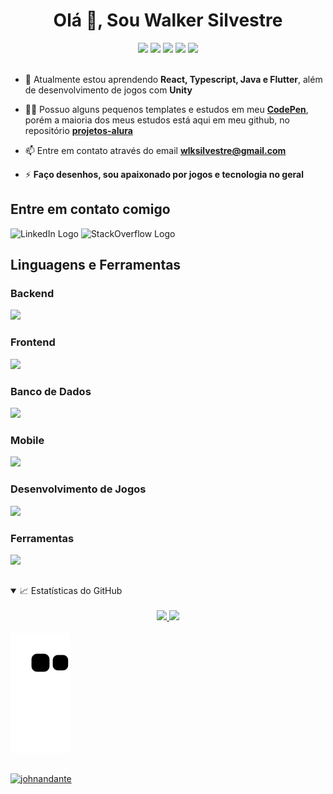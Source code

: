 <h1 align="center">Olá 🤘, Sou Walker Silvestre</h1>

<div align="center">
<a href="https://dev.to/johnandante" target="blank"><img src="https://img.shields.io/badge/dev.to-0A0A0A?style=for-the-badge&logo=dev.to&logoColor=white"></a>
  <a href="https://codepen.io/johnandante" target="blank"><img src="https://img.shields.io/badge/Codepen-000000?style=for-the-badge&logo=codepen&logoColor=white"></a>
  <a href="https://instagram.com/vishwalker/" target="_blank"><img src="https://img.shields.io/badge/-Instagram-%23E4405F?style=for-the-badge&logo=instagram&logoColor=white" target="_blank"></a>
  <a href = "mailto:wlksilvestre@gmail.com"><img src="https://img.shields.io/badge/-Gmail-%23333?style=for-the-badge&logo=gmail&logoColor=white" target="_blank"></a>
  <a href="https://www.linkedin.com/in/walker-silvestre/" target="_blank"><img src="https://img.shields.io/badge/-LinkedIn-%230077B5?style=for-the-badge&logo=linkedin&logoColor=white" target="_blank"></a>
</div>

<br/>

* 🌱 Atualmente estou aprendendo **React, Typescript, Java e Flutter**, além de desenvolvimento de jogos com **Unity**

* 👨‍💻 Possuo alguns pequenos templates e estudos em meu [**CodePen**](https://codepen.io/johnandante), porém a maioria dos meus estudos está aqui em meu github, no repositório [**projetos-alura**](https://github.com/JohnAndante/projetos-alura)

* 📫 Entre em contato através do email [**wlksilvestre@gmail.com**](mailto:wlksilvestre@gmail.com)

* ⚡ **Faço desenhos, sou apaixonado por jogos e tecnologia no geral**

##

<h2>Entre em contato comigo</h2>
<a href="https://linkedin.com/in/walker-silvestre" target="_blank" style="text-decoration: none;">
<img src="https://cdn.jsdelivr.net/gh/devicons/devicon@latest/icons/linkedin/linkedin-original.svg"
    alt='LinkedIn Logo' width='40' height='40'/>
</a>
<a href="https://stackoverflow.com/users/19790072/johnandante" target="_blank" style="text-decoration: none;">
    <img src="https://cdn.jsdelivr.net/gh/devicons/devicon@latest/icons/stackoverflow/stackoverflow-original.svg"
    alt='StackOverflow Logo' width='40' height='40'/>
</a>

<h2>Linguagens e Ferramentas</h3>
<h3>Backend</h3>
<a href="https://skillicons.dev">
  <img src="https://skillicons.dev/icons?i=nodejs,express,java,py,redis,sequelize">
</a>

<h3>Frontend</h3>
<a href="https://skillicons.dev">
  <img src="https://skillicons.dev/icons?i=js,react,vite,ts,angular,tailwind,styledcomponents,sass">
</a>

<h3>Banco de Dados</h3>
<a href="https://skillicons.dev">
  <img src="https://skillicons.dev/icons?i=prisma,mysql,sqlite,mongodb,postgresql,firebase">
</a>

<h3>Mobile</h3>
<a href="https://skillicons.dev">
  <img src="https://skillicons.dev/icons?i=nextjs,react,androidstudio,flutter,dart">
</a>

<h3>Desenvolvimento de Jogos</h3>
<a href="https://skillicons.dev">
  <img src="https://skillicons.dev/icons?i=unity,cs,godot">
</a>

<h3>Ferramentas</h3>
<a href="https://skillicons.dev">
  <img src="https://skillicons.dev/icons?i=git,github,docker,vercel,figma,ps,notion,blender,arch">
</a>

##


<details open>
    <summary>📈 Estatísticas do GitHub</summary>
    <br>
    <div align="center">
    <a href="https://github.com/johnandante">
        <img height="160em" src="https://github-readme-stats.vercel.app/api?username=johnandante&show_icons=true&theme=aura_dark&include_all_commits=true&count_private=true"/>
    <img height="160em" src="https://github-readme-stats.vercel.app/api/top-langs/?username=johnandante&layout=compact&langs_count=7&theme=aura_dark"/>
    </div>
    <br/>
    <img src="https://github.com/johnandante/JohnAndante/blob/output/github-contribution-grid-snake.svg" alt="Snake animation"/>
</details>



##

<p align="left"> <img src="https://komarev.com/ghpvc/?username=johnandante&label=Profile%20views&color=0e75b6&style=flat" alt="johnandante" /> </p>

